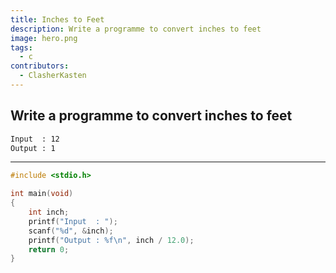 ```yaml
---
title: Inches to Feet
description: Write a programme to convert inches to feet
image: hero.png
tags:
  - c
contributors:
  - ClasherKasten
---
```


## Write a programme to convert inches to feet

```txt
Input  : 12
Output : 1
```

---

<CodeBlock>

```c
#include <stdio.h>

int main(void)
{
    int inch;
    printf("Input  : ");
    scanf("%d", &inch);
    printf("Output : %f\n", inch / 12.0);
    return 0;
}
```

</CodeBlock>

